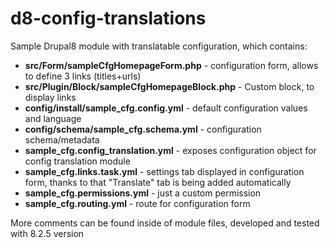 # d8-config-translations
Sample Drupal8 module with translatable configuration, which contains: 

- **src/Form/sampleCfgHomepageForm.php** - configuration form, allows to define 3 links (titles+urls) 
- **src/Plugin/Block/sampleCfgHomepageBlock.php** - Custom block, to display links 
- **config/install/sample_cfg.config.yml** - default configuration values and language
- **config/schema/sample_cfg.schema.yml** - configuration schema/metadata 
- **sample_cfg.config_translation.yml** - exposes configuration object for config translation module 
- **sample_cfg.links.task.yml** - settings tab displayed in configuration form, thanks to that "Translate" tab is being added automatically 
- **sample_cfg.permissions.yml** - just a custom permission 
- **sample_cfg.routing.yml** - route for configuration form 

More comments can be found inside of module files, 
developed and tested with 8.2.5 version 


